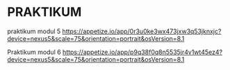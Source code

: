 # PRAKTIKUM
praktikum modul 5 
https://appetize.io/app/0r3u0ke3wx473jxw3q53jknxjc?device=nexus5&scale=75&orientation=portrait&osVersion=8.1

Praktikum modul 6
https://appetize.io/app/p9q38f0q8n5535jr4v1wt45ez4?device=nexus5&scale=75&orientation=portrait&osVersion=8.1
